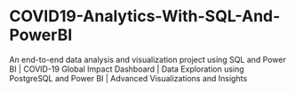 # COVID19-Analytics-With-SQL-And-PowerBI
An end-to-end data analysis and visualization project using SQL and Power BI |  COVID-19 Global Impact Dashboard | Data Exploration using PostgreSQL and Power BI | Advanced Visualizations and Insights

